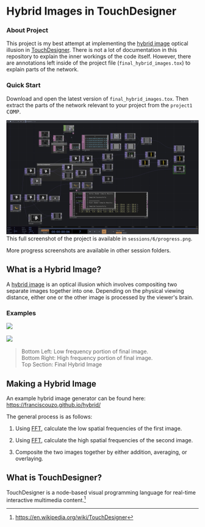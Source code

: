 # Hybrid Images in TouchDesigner

### About Project

This project is my best attempt at implementing the [hybrid image](https://en.wikipedia.org/wiki/Hybrid_image) optical illusion in [TouchDesigner](https://en.wikipedia.org/wiki/TouchDesigner). There is not a lot of documentation in this repository to explain the inner workings of the code itself. However, there are annotations left inside of the project file (`final_hybrid_images.tox`) to explain parts of the network.

### Quick Start

Download and open the latest version of `final_hybrid_images.tox`. Then extract the parts of the network relevant to your project from the <kbd>`project1` COMP</kbd>.

<img src="https://raw.githubusercontent.com/AdrianR3/Hybrid-Images-TD099/c9487ad7e1f3ae9beebac9e7c5873c9b13c1f9d1/sessions/6/progress.png"></img>
This full screenshot of the project is available in `sessions/6/progress.png`. 

More progress screenshots are available in other session folders.

## What is a Hybrid Image?

A [hybrid image](https://en.wikipedia.org/wiki/Hybrid_image) is an optical illusion which involves compositing two separate images together into one. Depending on the physical viewing distance, either one or the other image is processed by the viewer's brain.

### Examples
<img src="https://upload.wikimedia.org/wikipedia/commons/thumb/0/0e/Southeast_hybrid_image_illusion.svg/500px-Southeast_hybrid_image_illusion.svg.png"></img>

<img src="https://upload.wikimedia.org/wikipedia/commons/thumb/9/9c/Hybrid_image_decomposition.jpg/440px-Hybrid_image_decomposition.jpg" width="300px"></img>

> Bottom Left: Low frequency portion of final image. \
> Bottom Right: High frequency portion of final image. \
> Top Section: Final Hybrid Image

## Making a Hybrid Image

An example hybrid image generator can be found here: https://franciscouzo.github.io/hybrid/

The general process is as follows:

1. Using [FFT](https://en.wikipedia.org/wiki/Fast_Fourier_transform), calculate the low spatial frequencies of the first image.
2. Using [FFT](https://en.wikipedia.org/wiki/Fast_Fourier_transform), calculate the high spatial frequencies of the second image.

4. Composite the two images together by either addition, averaging, or overlaying.

## What is TouchDesigner?

TouchDesigner is a node-based visual programming language for real-time interactive multimedia content.[^1]

[^1]: https://en.wikipedia.org/wiki/TouchDesigner
